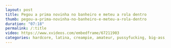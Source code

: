 ```yaml
---
layout: post
title: Pegou a prima novinha no banheiro e meteu a rola dentro
thumb: pegou-a-prima-novinha-no-banheiro-e-meteu-a-rola-dentro
duration: "07:18"
permalink: /:title
video: https://www.xvideos.com/embedframe/67211903
categories: hardcore, latina, creampie, amateur, pussyfucking, big-ass, prima, big-cock, amador, namorada, gozando, casada, corno, novinha, banheiro, gozada-dentro, prima-gostosa
---
```

